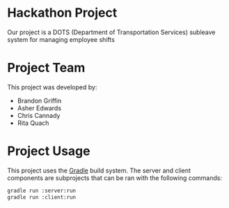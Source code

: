 # Hackathon Project

Our project is a DOTS (Department of Transportation Services) subleave system for managing employee shifts

# Project Team

This project was developed by:
- Brandon Griffin
- Asher Edwards
- Chris Cannady
- Rita Quach

# Project Usage

This project uses the [Gradle](https://gradle.org/) build system. The server and client components are subprojects that can be ran with the following commands:
```bash
gradle run :server:run
gradle run :client:run
```

